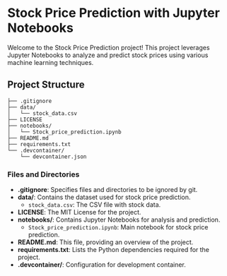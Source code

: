 
# Stock Price Prediction with Jupyter Notebooks

Welcome to the Stock Price Prediction project! This project leverages Jupyter Notebooks to analyze and predict stock prices using various machine learning techniques.

## Project Structure
```
├── .gitignore
├── data/
│   └── stock_data.csv
├── LICENSE
├── notebooks/
│   └── Stock_price_prediction.ipynb
├── README.md
├── requirements.txt
└── .devcontainer/
    └── devcontainer.json
```

### Files and Directories

- **.gitignore**: Specifies files and directories to be ignored by git.
- **data/**: Contains the dataset used for stock price prediction.
  - `stock_data.csv`: The CSV file with stock data.
- **LICENSE**: The MIT License for the project.
- **notebooks/**: Contains Jupyter Notebooks for analysis and prediction.
  - `Stock_price_prediction.ipynb`: Main notebook for stock price prediction.
- **README.md**: This file, providing an overview of the project.
- **requirements.txt**: Lists the Python dependencies required for the project.
- **.devcontainer/**: Configuration for development container.
